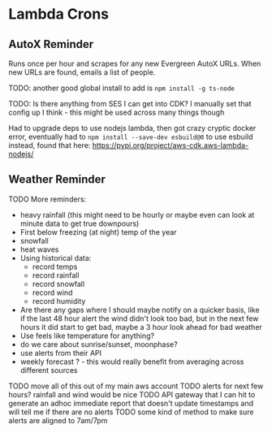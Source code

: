 # Lambda Crons

## AutoX Reminder

Runs once per hour and scrapes for any new Evergreen AutoX URLs. When new URLs are found, emails a list of people.

TODO: another good global install to add is `npm install -g ts-node`

TODO: Is there anything from SES I can get into CDK? I manually set that config up I think - this might be used across many things though

Had to upgrade deps to use nodejs lambda, then got crazy cryptic docker error, eventually had to `npm install --save-dev esbuild@0` to use esbuild instead, found that here: https://pypi.org/project/aws-cdk.aws-lambda-nodejs/

## Weather Reminder

TODO More reminders:
* heavy rainfall (this might need to be hourly or maybe even can look at minute data to get true downpours)
* First below freezing (at night) temp of the year
* snowfall
* heat waves
* Using historical data:
  * record temps
  * record rainfall
  * record snowfall
  * record wind
  * record humidity
* Are there any gaps where I should maybe notify on a quicker basis, like if the last 48 hour alert the wind didn't look too bad, but in the next few hours it did start to get bad, maybe a 3 hour look ahead for bad weather
* Use feels like temperature for anything?
* do we care about sunrise/sunset, moonphase?
* use alerts from their API
* weekly forecast ? - this would really benefit from averaging across different sources

TODO move all of this out of my main aws account
TODO alerts for next few hours? rainfall and wind would be nice
TODO API gateway that I can hit to generate an adhoc immediate report that doesn't update timestamps and will tell me if there are no alerts
TODO some kind of method to make sure alerts are aligned to 7am/7pm